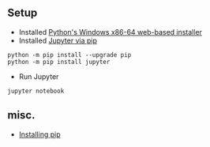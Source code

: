 ## Setup

- Installed [Python's Windows x86-64 web-based installer](https://www.python.org/downloads/release/python-373/)
- Installed [Jupyter via pip](https://jupyter.org/install.html)
```
python -m pip install --upgrade pip
python -m pip install jupyter
```
- Run Jupyter
```
jupyter notebook
```

## misc.
- [Installing pip](https://pip.pypa.io/en/stable/installing/#installing-with-get-pip-py)
